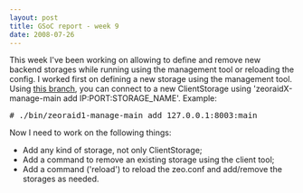 ```yaml
---
layout: post
title: GSoC report - week 9
date: 2008-07-26
---
```


This week I've been working on allowing to define and remove new backend storages while running using the management tool or reloading the config. I worked first on defining a new storage using the management tool. Using <span class="link-external"><a href="http://svn.zope.org/gocept.zeoraid/branches/dirceu-addstoragetool/">this branch</a></span>, you can connect to a new ClientStorage using 'zeoraidX-manage-main add IP:PORT:STORAGE_NAME'. Example:

<pre>
# ./bin/zeoraid1-manage-main add 127.0.0.1:8003:main
</pre>

Now I need to work on the following things:
<ul>
	<li>Add any kind of storage, not only ClientStorage;</li>
	<li>Add a command to remove an existing storage using the client tool;</li>
	<li>Add a command ('reload') to reload the zeo.conf and add/remove the storages as needed.</li>
</ul>
